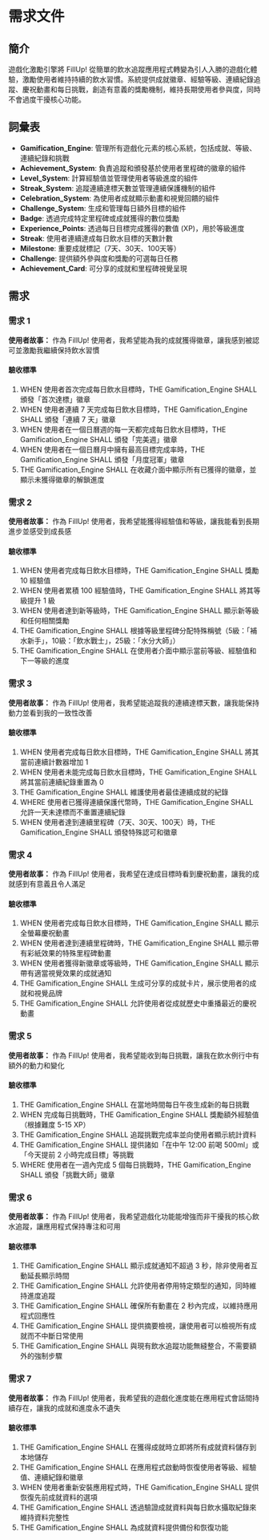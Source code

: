 # 需求文件

## 簡介

遊戲化激勵引擎將 FillUp! 從簡單的飲水追蹤應用程式轉變為引人入勝的遊戲化體驗，激勵使用者維持持續的飲水習慣。系統提供成就徽章、經驗等級、連續紀錄追蹤、慶祝動畫和每日挑戰，創造有意義的獎勵機制，維持長期使用者參與度，同時不會過度干擾核心功能。

## 詞彙表

- **Gamification_Engine**: 管理所有遊戲化元素的核心系統，包括成就、等級、連續紀錄和挑戰
- **Achievement_System**: 負責追蹤和頒發基於使用者里程碑的徽章的組件
- **Level_System**: 計算經驗值並管理使用者等級進度的組件
- **Streak_System**: 追蹤連續達標天數並管理連續保護機制的組件
- **Celebration_System**: 為使用者成就顯示動畫和視覺回饋的組件
- **Challenge_System**: 生成和管理每日額外目標的組件
- **Badge**: 透過完成特定里程碑或成就獲得的數位獎勵
- **Experience_Points**: 透過每日目標完成獲得的數值 (XP)，用於等級進度
- **Streak**: 使用者連續達成每日飲水目標的天數計數
- **Milestone**: 重要成就標記（7天、30天、100天等）
- **Challenge**: 提供額外參與度和獎勵的可選每日任務
- **Achievement_Card**: 可分享的成就和里程碑視覺呈現

## 需求

### 需求 1

**使用者故事：** 作為 FillUp! 使用者，我希望能為我的成就獲得徽章，讓我感到被認可並激勵我繼續保持飲水習慣

#### 驗收標準

1. WHEN 使用者首次完成每日飲水目標時，THE Gamification_Engine SHALL 頒發「首次達標」徽章
2. WHEN 使用者連續 7 天完成每日飲水目標時，THE Gamification_Engine SHALL 頒發「連續 7 天」徽章
3. WHEN 使用者在一個日曆週的每一天都完成每日飲水目標時，THE Gamification_Engine SHALL 頒發「完美週」徽章
4. WHEN 使用者在一個日曆月中擁有最高目標完成率時，THE Gamification_Engine SHALL 頒發「月度冠軍」徽章
5. THE Gamification_Engine SHALL 在收藏介面中顯示所有已獲得的徽章，並顯示未獲得徽章的解鎖進度

### 需求 2

**使用者故事：** 作為 FillUp! 使用者，我希望能獲得經驗值和等級，讓我能看到長期進步並感受到成長感

#### 驗收標準

1. WHEN 使用者完成每日飲水目標時，THE Gamification_Engine SHALL 獎勵 10 經驗值
2. WHEN 使用者累積 100 經驗值時，THE Gamification_Engine SHALL 將其等級提升 1 級
3. WHEN 使用者達到新等級時，THE Gamification_Engine SHALL 顯示新等級和任何相關獎勵
4. THE Gamification_Engine SHALL 根據等級里程碑分配特殊稱號（5級：「補水新手」，10級：「飲水戰士」，25級：「水分大師」）
5. THE Gamification_Engine SHALL 在使用者介面中顯示當前等級、經驗值和下一等級的進度

### 需求 3

**使用者故事：** 作為 FillUp! 使用者，我希望能追蹤我的連續達標天數，讓我能保持動力並看到我的一致性改善

#### 驗收標準

1. WHEN 使用者完成每日飲水目標時，THE Gamification_Engine SHALL 將其當前連續計數器增加 1
2. WHEN 使用者未能完成每日飲水目標時，THE Gamification_Engine SHALL 將其當前連續紀錄重置為 0
3. THE Gamification_Engine SHALL 維護使用者最佳連續成就的紀錄
4. WHERE 使用者已獲得連續保護代幣時，THE Gamification_Engine SHALL 允許一天未達標而不重置連續紀錄
5. WHEN 使用者達到連續里程碑（7天、30天、100天）時，THE Gamification_Engine SHALL 頒發特殊認可和徽章

### 需求 4

**使用者故事：** 作為 FillUp! 使用者，我希望在達成目標時看到慶祝動畫，讓我的成就感到有意義且令人滿足

#### 驗收標準

1. WHEN 使用者完成每日飲水目標時，THE Gamification_Engine SHALL 顯示全螢幕慶祝動畫
2. WHEN 使用者達到連續里程碑時，THE Gamification_Engine SHALL 顯示帶有彩紙效果的特殊里程碑動畫
3. WHEN 使用者獲得新徽章或等級時，THE Gamification_Engine SHALL 顯示帶有適當視覺效果的成就通知
4. THE Gamification_Engine SHALL 生成可分享的成就卡片，展示使用者的成就和視覺品牌
5. THE Gamification_Engine SHALL 允許使用者從成就歷史中重播最近的慶祝動畫

### 需求 5

**使用者故事：** 作為 FillUp! 使用者，我希望能收到每日挑戰，讓我在飲水例行中有額外的動力和變化

#### 驗收標準

1. THE Gamification_Engine SHALL 在當地時間每日午夜生成新的每日挑戰
2. WHEN 完成每日挑戰時，THE Gamification_Engine SHALL 獎勵額外經驗值（根據難度 5-15 XP）
3. THE Gamification_Engine SHALL 追蹤挑戰完成率並向使用者顯示統計資料
4. THE Gamification_Engine SHALL 提供諸如「在中午 12:00 前喝 500ml」或「今天提前 2 小時完成目標」等挑戰
5. WHERE 使用者在一週內完成 5 個每日挑戰時，THE Gamification_Engine SHALL 頒發「挑戰大師」徽章

### 需求 6

**使用者故事：** 作為 FillUp! 使用者，我希望遊戲化功能能增強而非干擾我的核心飲水追蹤，讓應用程式保持專注和可用

#### 驗收標準

1. THE Gamification_Engine SHALL 顯示成就通知不超過 3 秒，除非使用者互動延長顯示時間
2. THE Gamification_Engine SHALL 允許使用者停用特定類型的通知，同時維持進度追蹤
3. THE Gamification_Engine SHALL 確保所有動畫在 2 秒內完成，以維持應用程式回應性
4. THE Gamification_Engine SHALL 提供摘要檢視，讓使用者可以檢視所有成就而不中斷日常使用
5. THE Gamification_Engine SHALL 與現有飲水追蹤功能無縫整合，不需要額外的強制步驟

### 需求 7

**使用者故事：** 作為 FillUp! 使用者，我希望我的遊戲化進度能在應用程式會話間持續存在，讓我的成就和進度永不遺失

#### 驗收標準

1. THE Gamification_Engine SHALL 在獲得成就時立即將所有成就資料儲存到本地儲存
2. THE Gamification_Engine SHALL 在應用程式啟動時恢復使用者等級、經驗值、連續紀錄和徽章
3. WHEN 使用者重新安裝應用程式時，THE Gamification_Engine SHALL 提供恢復先前成就資料的選項
4. THE Gamification_Engine SHALL 透過驗證成就資料與每日飲水攝取紀錄來維持資料完整性
5. THE Gamification_Engine SHALL 為成就資料提供備份和恢復功能